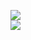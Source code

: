 [![](https://img.shields.io/badge/Made%20With-Github%20Spray-lightgrey.svg?style=for-the-badge&logo=github)](https://github.com/Annihil/github-spray#25314)  
[![](https://i.imgur.com/2DrTn0Z.gif)](https://github.com/Annihil/github-spray)